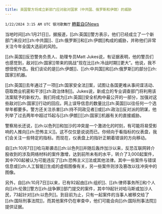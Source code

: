 ```yaml
---
title: 英国警方将成立新部门应对敌对国家（中共国、俄罗斯和伊朗）的威胁
---
```

`1/22/2024 3:15 AM UTC 银河歌舞厅` [轉載自GNews](https://gnews.org/articles/2240822)

当地时间[[zh:1月21日]]，据报道，[[zh:英国]]警方表示，他们已经成立了一个新部门来应对[[zh:中共国]]、[[zh:俄罗斯]]和[[zh:伊朗]]构成的威胁，并称他们非常关注今年全国大选前的风险。

[[zh:英国]]反恐警务负责人、助理专员Matt Jukes说，有证据表明，他的警员们也感觉到，敌对[[zh:国家]]带来的挑战"现在比[[zh:冷战时期]]更大”。他说，我不想忸怩作态。我们谈论的是[[zh:伊朗]]、[[zh:中共国]]和[[zh:俄罗斯]]的部分[[zh:国家]]机器。

[[zh:英国]]去年通过了一项[[zh:国家安全法]]案，试图让各国更难从事间谍活动、窃取商业机密和干涉[[zh:政治体制]]。Jukes说，新成立的专业调查部门将利用该法案赋予的新权力。我们将成为[[zh:英国]]安全机构中最公开的一部分，加强对这些敌对[[zh:国家]]行动的回应。网上误导信息的数量比[[zh:英国]]以往任何一个选举年都要多。警方还关注杀害[[zh:持不同政见者]]或[[zh:政治]]反对派的阴谋，他列举了过去两年中超过15起与[[zh:伊朗]][[zh:国家]]机器有关的直接威胁。

警察局长还说，[[zh:以色列]]和加沙的冲突是一个激进化的时刻，有可能将易受影响的人推向[[zh:恐怖主义]]。这不仅仅是说说而已。你倾向于看指标的仪表盘，我们会关注一些特定的指标。而现在，仪表盘上的指针正朝着错误的方向移动。

自[[zh:10月7日]]哈马斯袭击[[zh:以色列]]并随后轰炸加沙以来，反恐互联网转介股收到的涉及网络材料的案件激增，达到前所未有的水平，转介了3,000起案件，其中700起被认为可能违反了[[zh:恐怖主义]]法或其他法律。其中一些案件与错误信息或[[zh:人工智能]]生成的虚假图像有关，另一些案件则涉及篡改以往冲突中的图像。

另外，自[[zh:10月7日]]以来，已有92起由[[zh:组织]]、[[zh:律师事务所]]和个人向[[zh:伦敦]]警方[[zh:战争罪]]部门提交的案件，其中19起针对哈马斯或加沙人民，73起针对[[zh:以色列]]。到目前为止，只有一起案件的当事人被移交给了[[zh:国际刑事法院]]，而其他案件仍在审查中，他们可能会向[[zh:国际刑事法院]]提供证据。
